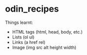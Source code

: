 # odin_recipes
Things learnt:
- HTML tags (html, head, body, etc.)
- Lists (ol ul)
- Links (a href rel)
- Image (img src alt height width) 
